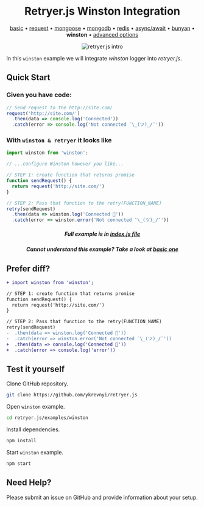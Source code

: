 
<h1 align="center">Retryer.js Winston Integration</h1>

<p align="center">
  <a href="https://github.com/ykrevnyi/reconnect/tree/master/examples/basic/">basic</a> &bull;
  <a href="https://github.com/ykrevnyi/reconnect/tree/master/examples/request/">request</a> &bull;
  <a href="https://github.com/ykrevnyi/reconnect/tree/master/examples/mongoose/">mongoose</a> &bull;
  <a href="https://github.com/ykrevnyi/reconnect/tree/master/examples/mongodb/">mongodb</a> &bull;
  <a href="https://github.com/ykrevnyi/reconnect/tree/master/examples/redis/">redis</a> &bull;
  <a href="https://github.com/ykrevnyi/reconnect/tree/master/examples/async-await/">async/await</a> &bull;
  <a href="https://github.com/ykrevnyi/reconnect/tree/master/examples/bunyan/">bunyan</a> &bull;
  <b>winston</b> &bull;
  <a href="https://github.com/ykrevnyi/reconnect/tree/master/examples/advanced-options/">advanced options</a>
</p>

<p align="center">
  <img src="https://github.com/ykrevnyi/reconnect/tree/master/docs/retryer-v1.5.1.gif" alt="retryer.js intro"/>
</p>

In this `winston` example we will integrate *winston* logger into *retryer.js*.

## Quick Start

### Given you have code:

```javascript
// Send request to the http://site.com/
request('http://site.com/')
  .then(data => console.log('Connected'))
  .catch(error => console.log('Not connected ¯\_(ツ)_/¯'))
```

### With `winston & retryer` it looks like
```javascript
import winston from 'winston';

// ...configure Winston however you like...

// STEP 1: create function that returns promise
function sendRequest() {
  return request('http://site.com/')
}

// STEP 2: Pass that function to the retry(FUNCTION_NAME)
retry(sendRequest)
  .then(data => winston.log('Connected 🎉'))
  .catch(error => winston.error('Not connected ¯\_(ツ)_/¯'))
```
<h5 align="center">Full example is in <a href="https://github.com/ykrevnyi/reconnect/tree/master/examples/winston/index.js">index.js file</a></h5>
<h5 align="center">Cannot understand this example? Take a look at <a href="https://github.com/ykrevnyi/reconnect/tree/master/examples/basic/index.js">basic one</a></h5>

## Prefer diff?
```diff
+ import winston from 'winston';

// STEP 1: create function that returns promise
function sendRequest() {
  return request('http://site.com/')
}

// STEP 2: Pass that function to the retry(FUNCTION_NAME)
retry(sendRequest)
-  .then(data => winston.log('Connected 🎉'))
-  .catch(error => winston.error('Not connected ¯\_(ツ)_/¯'))
+  .then(data => console.log('Connected 🎉'))
+  .catch(error => console.log('error'))
```

## Test it yourself
Clone GitHub repository.
```bash
git clone https://github.com/ykrevnyi/retryer.js
```

Open `winston` example.
```bash
cd retryer.js/examples/winston
```

Install dependencies.
```bash
npm install
```

Start `winston` example.
```bash
npm start
```

## Need Help?
Please submit an issue on GitHub and provide information about your setup.
